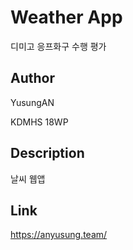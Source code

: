 # Weather App

디미고 응프화구 수행 평가

## Author

YusungAN

KDMHS 18WP

## Description

날씨 웹앱

## Link

https://anyusung.team/

